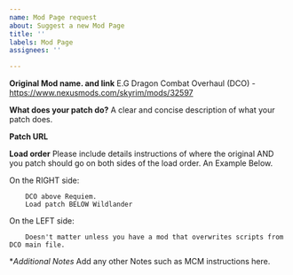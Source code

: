 ```yaml
---
name: Mod Page request
about: Suggest a new Mod Page
title: ''
labels: Mod Page
assignees: ''

---
```


**Original Mod name. and link**
E.G Dragon Combat Overhaul (DCO) - https://www.nexusmods.com/skyrim/mods/32597

**What does your patch do?**
A clear and concise description of what your patch does.

**Patch URL**

**Load order**
Please include details instructions of where the original AND you patch should go on both sides of the load order.  An Example Below.

On the RIGHT side:

        DCO above Requiem.
        Load patch BELOW Wildlander

On the LEFT side:

        Doesn't matter unless you have a mod that overwrites scripts from DCO main file.



**Additional Notes*
Add any other Notes such as MCM instructions here.
